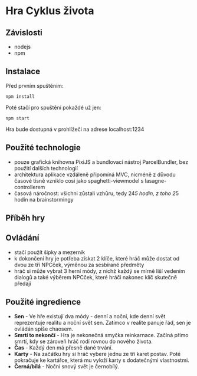 # Hra Cyklus života

## Závislosti
- nodejs
- npm

## Instalace

Před prvním spuštěním:

```
npm install
```

Poté stačí pro spuštění pokaždé už jen:

```
npm start
```

Hra bude dostupná v prohlížeči na adrese localhost:1234

## Použité technologie

- pouze grafická knihovna PixiJS a bundlovací nástroj ParcelBundler, bez použití dalších technologií
- architektura aplikace vzdáleně připomíná MVC, nicméně z důvodu časové tísně vzniklo cosi jako spaghetti-viewmodel s lasagne-controllerem
- časová náročnost: všichni zůstali vzhůru, tedy 24*5 hodin, z toho 2*5 hodin na brainstormingy

## Příběh hry

## Ovládání

- stačí použít šipky a mezerník
- k dokončení hry je potřeba získat 2 klíče, které hráč může dostat od dvou ze tří NPCček, výměnou za sesbírané předměty
- hráč si může vybrat 3 herní módy, z nichž každý se mírně liší vedením dialogů a také výběrem NPCček, které hráči nakonec klíč skutečně předají

## Použité ingredience
- **Sen** - Ve hře existují dva módy - denní a noční, kde denní svět
  reprezentuje realitu a noční svět sen. Zatímco v realite panuje řád, sen je
  ovládán spíše chaosem.
- **Smrtí to nekončí** - Hra je nekonečná smyčka reinkarnace. Začíná přímo
  smrtí, kdy se zároveň hráč rodí rovnou do nového života.
- **Čas** - Každý den má přesně dané trvání.
- **Karty** - Na začátku hry si hráč vybere jednu ze tří karet postav. Poté
  pokračuje ke kartářce, která mu vyloží karty s dodatečnými vlastnostmi.
- **Černá/bílá** - Noční snový svět je černobílý.
